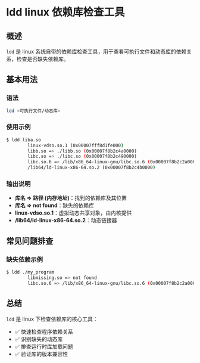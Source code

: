 # ldd linux 依赖库检查工具

## 概述
`ldd` 是 linux 系统自带的依赖库检查工具，用于查看可执行文件和动态库的依赖关系，检查是否缺失依赖库。

## 基本用法

### 语法
```bash
ldd <可执行文件/动态库>
```

### 使用示例
```bash
$ ldd liba.so
        linux-vdso.so.1 (0x00007fff8d1fe000)
        libb.so => ./libb.so (0x00007f8b2c4a0000)
        libc.so => ./libc.so (0x00007f8b2c490000)
        libc.so.6 => /lib/x86_64-linux-gnu/libc.so.6 (0x00007f8b2c2a0000)
        /lib64/ld-linux-x86-64.so.2 (0x00007f8b2c4b0000)
```

### 输出说明
- **库名 => 路径 (内存地址)**：找到的依赖库及其位置
- **库名 => not found**：缺失的依赖库
- **linux-vdso.so.1**：虚拟动态共享对象，由内核提供
- **/lib64/ld-linux-x86-64.so.2**：动态链接器

## 常见问题排查

### 缺失依赖示例
```bash
$ ldd ./my_program
        libmissing.so => not found
        libc.so.6 => /lib/x86_64-linux-gnu/libc.so.6 (0x00007f8b2c2a0000)
```

## 总结
`ldd` 是 linux 下检查依赖库的核心工具：
- ✅ 快速检查程序依赖关系
- ✅ 识别缺失的动态库
- ✅ 排查运行时库加载问题
- ✅ 验证库的版本兼容性